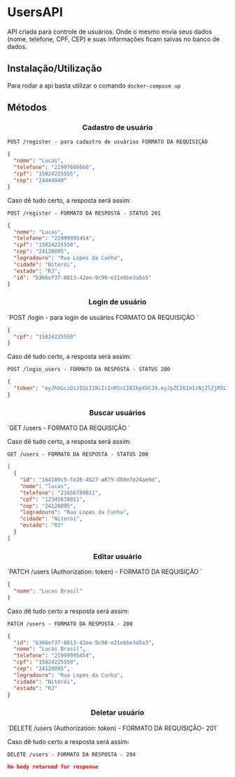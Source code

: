 # UsersAPI

API criada para controle de usuários. Onde o mesmo envia seus dados (nome, telefone, CPF, CEP) e suas informações ficam salvas no banco de dados.

## Instalação/Utilização

Para rodar a api basta utilizar o comando `docker-compose up`

## Métodos

<h3 align='center'> Cadastro de usuário</h3>

`POST /register - para cadastro de usuários FORMATO DA REQUISIÇÃO `

```json
{
  "nome": "Lucas",
  "telefone": "21997666666",
  "cpf": "15024225555",
  "cep": "24444940"
}
```

Caso dê tudo certo, a resposta será assim:

`POST /register - FORMATO DA RESPOSTA - STATUS 201`

```json
{
  "nome": "Lucas",
  "telefone": "21999995454",
  "cpf": "15024225550",
  "cep": "24120095",
  "logradouro": "Rua Lopes da Cunha",
  "cidade": "Niterói",
  "estado": "RJ",
  "id": "b366ef37-8013-42ee-9c90-e21ebbe3a5a3"
}
```

<h3 align='center'> Login de usuário</h3>
`POST /login - para login de usuários FORMATO DA REQUISIÇÃO `

```json
{
  "cpf": "15024225550"
}
```

Caso dê tudo certo, a resposta será assim:

`POST /login_users - FORMATO DA RESPOSTA - STATUS 200`

```json
{
  "token": "eyJhbGciOiJIUzI1NiIsInR5cCI6IkpXVCJ9.eyJpZCI6ImIzNjZlZjM3LTgwMTMtNDJlZS05YzkwLWUyMWViYmUzYTVhMyIsImlhdCI6MTY0NDk3NjM4NywiZXhwIjoxNjQ1MDYyNzg3fQ.lUcQId71HFmY_WTfsD5hfc8Z-Z61aO2xKrge6Kj9TvA"
}
```

<h3 align='center'> Buscar usuários</h3>
`GET /users -  FORMATO DA REQUISIÇÃO `

Caso dê tudo certo, a resposta será assim:

`GET /users - FORMATO DA RESPOSTA - STATUS 200`

```json
[
  {
    "id": "164180c5-fe26-4b27-a875-d89e7e24ae9d",
    "nome": "lucas",
    "telefone": "23456789011",
    "cpf": "12345678911",
    "cep": "24120095",
    "logradouro": "Rua Lopes da Cunha",
    "cidade": "Niterói",
    "estado": "RJ"
  }
]
```

<h3 align='center'> Editar usuário</h3>
`PATCH /users (Authorization: token) -  FORMATO DA REQUISIÇÃO `

```json
{
  "nome": "Lucas Brasil"
}
```

Caso dê tudo certo a resposta será assim:

`PATCH /users - FORMATO DA RESPOSTA - 200`

```json
{
  "id": "b366ef37-8013-42ee-9c90-e21ebbe3a5a3",
  "nome": "Lucas Brasil",
  "telefone": "21999995454",
  "cpf": "15024225550",
  "cep": "24120095",
  "logradouro": "Rua Lopes da Cunha",
  "cidade": "Niterói",
  "estado": "RJ"
}
```

<h3 align='center'> Deletar usuário</h3>
`DELETE /users (Authorization: token) -  FORMATO DA REQUISIÇÃO- 201`

Caso dê tudo certo a resposta será assim:

`DELETE /users - FORMATO DA RESPOSTA - 204`

```json
No body returned for response
```
